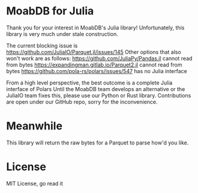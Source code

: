 # MoabDB for Julia

Thank you for your interest in MoabDB's Julia library!
Unfortunately, this library is very much under stale construction.

The current blocking issue is https://github.com/JuliaIO/Parquet.jl/issues/145
Other options that also won't work are as follows:
https://github.com/JuliaPy/Pandas.jl cannot read from bytes
https://expandingman.gitlab.io/Parquet2.jl cannot read from bytes
https://github.com/pola-rs/polars/issues/547 has no Julia interface

From a high level perspective, the best outcome is a complete Julia interface of Polars
Until the MoabDB team develops an alternative or the JuliaIO team fixes this, please use our Python or Rust library.
Contributions are open under our GitHub repo, sorry for the inconvenience.

# Meanwhile
This library will return the raw bytes for a Parquet to parse how'd you like.

# License
MIT License, go read it